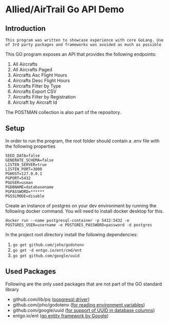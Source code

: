 # Allied/AirTrail Go API Demo

## Introduction

`This program was written to showcase experience with core GoLang. Use of 3rd party packages and frameworks was avoided as much as possible`

This GO program exposes an API that provides the following endpoints:
1. All Aircrafts
2. All Aircrafts Paged
3. Aircrafts Asc Flight Hours
4. Aircrafts Desc Flight Hours
5. Aircrafts Filter by Type
6. Aircrafts Export CSV
7. Aircrafts Filter by Registration
8. Aircraft by Aircraft Id

The POSTMAN collection is also part of the repository.

## Setup

In order to run the program, the root folder should contain a .env file with the following properties

```azure
SEED_DATA=false
GENERATE_SCHEMA=false
LISTEN_SERVER=true
LISTEN_PORT=3000
PGHOST=127.0.0.1
PGPORT=5432
PGUSER=usman
PGDBNAME=databasename
PGPASSWORD=******
PGSSLMODE=disable
```

Create an instance of postgres on your dev environment by running the following docker command. You will need to install docker desktop for this.

`docker run --name postgresql-container -p 5432:5432 -e POSTGRES_USER=username -e POSTGRES_PASSWORD=password -d postgres`

In the project root directory install the following dependencies:
1. `go get github.com/joho/godotenv`
2. `go get -d entgo.io/ent/cmd/ent`
3. `go get github.com/google/uuid`

## Used Packages
Following are the only used packages that are not part of the GO standard library

 - github.com/lib/pq ([posgresql driver](https://github.com/lib/pq))
 - github.com/joho/godotenv ([for reading environment variables](https://github.com/joho/godotenv))
 - github.com/google/uuid ([for support of UUID in database columns](https://github.com/google/uuid))
 - entgo.io/ent ([go entity framework by Google](https://entgo.io))